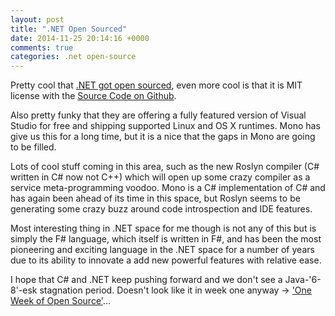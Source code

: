 ```yaml
---
layout: post
title: ".NET Open Sourced"
date: 2014-11-25 20:14:16 +0000
comments: true
categories: .net open-source
---
```


Pretty cool that [.NET got open sourced](http://blogs.msdn.com/b/dotnet/archive/2014/11/12/net-core-is-open-source.aspx), even more cool is that it is MIT license with the [Source Code on Github](https://github.com/Microsoft/dotnet).

Also pretty funky that they are offering a fully featured version of Visual Studio for free and shipping supported Linux and OS X runtimes.  Mono has give us this for a long time, but it is a nice that the gaps in Mono are going to be filled.

Lots of cool stuff coming in this area, such as the new Roslyn compiler (C# written in C# now not C++) which will open up some crazy compiler as a service meta-programming voodoo.  Mono is a C# implementation of C# and has again been ahead of its time in this space, but Roslyn seems to be generating some crazy buzz around code introspection and IDE features.

Most interesting thing in .NET space for me though is not any of this but is simply the F# language, which itself is written in F#, and has been the most pioneering and exciting language in the .NET space for a number of years due to its ability to innovate a add new powerful features with relative ease. 

I hope that C# and .NET keep pushing forward and we don't see a Java-'6-8'-esk stagnation period. Doesn't look like it in week one anyway -> ['One Week of Open Source'](http://blogs.msdn.com/b/dotnet/archive/2014/11/20/one-week-of-open-source.aspx)...